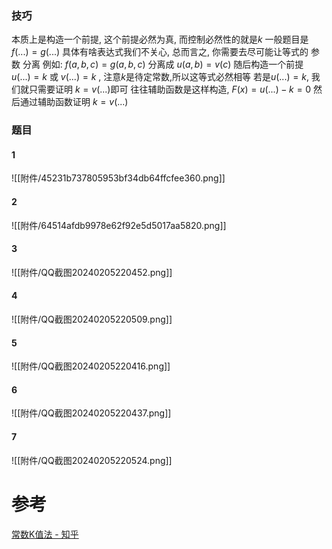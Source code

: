 

### 技巧
本质上是构造一个前提, 这个前提必然为真, 而控制必然性的就是$k$
一般题目是$f(...)=g(...)$
具体有啥表达式我们不关心, 总而言之, 你需要去尽可能让等式的 参数 分离
	例如: $f(a,b,c)=g(a,b,c)$ 分离成 $u(a,b)=v(c)$
随后构造一个前提
$u(...)=k$ 或 $v(...)=k$ , 注意$k$是待定常数,所以这等式必然相等
若是$u(...)=k$, 我们就只需要证明 $k=v(...)$即可
往往辅助函数是这样构造, $F(x)=u(...)-k=0$
然后通过辅助函数证明 $k=v(...)$

### 题目
#### 1
![[附件/45231b737805953bf34db64ffcfee360.png]]
#### 2
![[附件/64514afdb9978e62f92e5d5017aa5820.png]]
#### 3
![[附件/QQ截图20240205220452.png]]
#### 4
![[附件/QQ截图20240205220509.png]]
#### 5
![[附件/QQ截图20240205220416.png]]
#### 6
![[附件/QQ截图20240205220437.png]]
#### 7
![[附件/QQ截图20240205220524.png]]


# 参考
[常数K值法 - 知乎](https://zhuanlan.zhihu.com/p/463147072)

